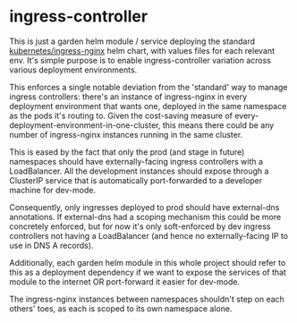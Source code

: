 # ingress-controller

This is just a garden helm module / service deploying the standard [kubernetes/ingress-nginx](https://github.com/kubernetes/ingress-nginx) helm chart, with values files for each relevant env. It's simple purpose is to enable ingress-controller variation across various deployment environments. 

This enforces a single notable deviation from the 'standard' way to manage ingress controllers: there's an instance of ingress-nginx in every deployment environment that wants one, deployed in the same namespace as the pods it's routing to. Given the cost-saving measure of every-deployment-environment-in-one-cluster, this means there could be any number of ingress-nginx instances running in the same cluster.

This is eased by the fact that only the prod (and stage in future) namespaces should have externally-facing ingress controllers with a LoadBalancer. All the development instances should expose through a ClusterIP service that is automatically port-forwarded to a developer machine for dev-mode. 

Consequently, only ingresses deployed to prod should have external-dns annotations. If external-dns had a scoping mechanism this could be more concretely enforced, but for now it's only soft-enforced by dev ingress controllers not having a LoadBalancer (and hence no externally-facing IP to use in DNS A records).

Additionally, each garden helm module in this whole project should refer to this as a deployment dependency if we want to expose the services of that module to the internet OR port-forward it easier for dev-mode.

The ingress-nginx instances between namespaces shouldn't step on each others' toes, as each is scoped to its own namespace alone.
